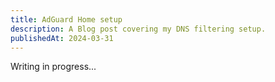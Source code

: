 ```yaml
---
title: AdGuard Home setup
description: A Blog post covering my DNS filtering setup.
publishedAt: 2024-03-31
---
```


Writing in progress...
